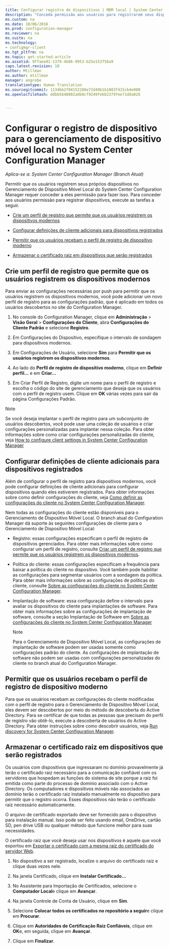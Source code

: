 ```yaml
---
title: Configurar registro de dispositivos | MDM local | System Center Configuration Manager
description: "Conceda permissão aos usuários para registrarem seus dispositivos para o Gerenciamento de Dispositivo Móvel Local no System Center Configuration Manager."
ms.custom: na
ms.date: 10/06/2016
ms.prod: configuration-manager
ms.reviewer: na
ms.suite: na
ms.technology:
- configmgr-client
ms.tgt_pltfrm: na
ms.topic: get-started-article
ms.assetid: 9ffaea91-1379-4b86-9953-b25e152f56a9
caps.latest.revision: 10
author: Mtillman
ms.author: mtillman
manager: angrobe
translationtype: Human Translation
ms.sourcegitcommit: 1134bb2f04152288e72d40b1b1083f415cb4e900
ms.openlocfilehash: ddbb5648002adb8cf9249febb23797ee71d8a026


---
```

# <a name="set-up-device-enrollment-for-on-premises-mobile-device-management-in-system-center-configuration-manager"></a>Configurar o registro de dispositivo para o gerenciamento de dispositivo móvel local no System Center Configuration Manager

*Aplica-se a: System Center Configuration Manager (Branch Atual)*

Permitir que os usuários registrem seus próprios dispositivos no Gerenciamento de Dispositivo Móvel Local do System Center Configuration Manager requer conceder a eles permissão para fazer isso. Para conceder aos usuários permissão para registrar dispositivos, execute as tarefas a seguir.

-   [Crie um perfil de registro que permite que os usuários registrem os dispositivos modernos](#bkmk_createProf)  

-   [Configurar definições de cliente adicionais para dispositivos registrados](#bkmk_addClient)  

-   [Permitir que os usuários recebam o perfil de registro de dispositivo moderno](#bkmk_enableUsers)  

-   [Armazenar o certificado raiz em dispositivos que serão registrados](#bkmk_storeCert)  

##  <a name="a-namebkmkcreateprofa-create-an-enrollment-profile-that-allows-users-to-enroll-modern-devices"></a><a name="bkmk_createProf"></a> Crie um perfil de registro que permite que os usuários registrem os dispositivos modernos  
 Para enviar as configurações necessárias por push para permitir que os usuários registrem os dispositivos modernos, você pode adicionar um novo perfil de registro para as configurações padrão, que é aplicado em todos os usuários descobertos no site do Configuration Manager.  

1.  No console do Configuration Manager, clique em **Administração** > **Visão Geral** > **Configurações do Cliente**, abra **Configurações do Cliente Padrão** e selecione **Registro**.  

2.  Em Configurações do Dispositivo, especifique o intervalo de sondagem para dispositivos modernos.  

3.  Em Configurações de Usuário, selecione **Sim** para **Permitir que os usuários registrem os dispositivos modernos**.  

4.  Ao lado do **Perfil de registro de dispositivo moderno**, clique em **Definir perfil...** e em **Criar...**  

5.  Em Criar Perfil de Registro, digite um nome para o perfil de registro e escolha o código do site de gerenciamento que deseja que os usuários com o perfil de registro usem. Clique em **OK** várias vezes para sair da página Configurações Padrão.  

> [!NOTE]  
>  Se você deseja implantar o perfil de registro para um subconjunto de usuários descobertos, você pode usar uma coleção de usuários e criar configurações personalizadas para implantar nessa coleção. Para obter informações sobre como criar configurações personalizadas do cliente, veja [How to configure client settings in System Center Configuration Manager](../../core/clients/deploy/configure-client-settings.md)  

##  <a name="a-namebkmkaddclienta-set-up-additional-client-settings-for-enrolled-devices"></a><a name="bkmk_addClient"></a> Configurar definições de cliente adicionais para dispositivos registrados  
 Além de configurar o perfil de registro para dispositivos modernos, você pode configurar definições de cliente adicionais para configurar dispositivos quando eles estiverem registrados.  Para obter informações sobre como definir configurações do cliente, veja [Como definir as configurações do cliente no System Center Configuration Manager](../../core/clients/deploy/configure-client-settings.md).  

 Nem todas as configurações do cliente estão disponíveis para o Gerenciamento de Dispositivo Móvel Local. O branch atual do Configuration Manager dá suporte às seguintes configurações de cliente para o Gerenciamento de Dispositivo Móvel Local:  

-   Registro: essas configurações especificam o perfil de registro de dispositivos gerenciados. Para obter mais informações sobre como configurar um perfil de registro, consulte [Criar um perfil de registro que permite que os usuários registrem os dispositivos modernos](#bkmk_createProf).  

-   Política do cliente: essas configurações especificam a frequência para baixar a política do cliente no dispositivo. Você também pode habilitar as configurações para segmentar usuários com a sondagem da política. Para obter mais informações sobre as configurações de políticas do cliente, consulte [Sobre as configurações do cliente no System Center Configuration Manager](../../core/clients/deploy/about-client-settings.md).  

-   Implantação de software: essa configuração define o intervalo para avaliar os dispositivos do cliente para implantações de software. Para obter mais informações sobre as configurações de implantação de software, consulte a seção Implantação de Software em [Sobre as configurações do cliente no System Center Configuration Manager](../../core/clients/deploy/about-client-settings.md)  

    > [!NOTE]  
    >  Para o Gerenciamento de Dispositivo Móvel Local, as configurações de implantação de software podem ser usadas somente como configurações padrão do cliente. As configurações de implantação de software não podem ser usadas com configurações personalizadas do cliente no branch atual do Configuration Manager.  

##  <a name="a-namebkmkenableusersa-enable-users-to-receive-the-modern-device-enrollment-profile"></a><a name="bkmk_enableUsers"></a> Permitir que os usuários recebam o perfil de registro de dispositivo moderno  
 Para que os usuários recebam as configurações do cliente modificadas com o perfil de registro para o Gerenciamento de Dispositivo Móvel Local, eles devem ser descobertos por meio do método de descoberta do Active Directory. Para se certificar de que todas as pessoas que precisam do perfil de registro vão obtê-lo, execute a descoberta de usuários do Active Directory. Para obter instruções sobre como descobrir usuários, veja [Run discovery for System Center Configuration Manager](../../core/servers/deploy/configure/run-discovery.md).  

##  <a name="a-namebkmkstorecerta-store-the-root-certificate-on-devices-to-be-enrolled"></a><a name="bkmk_storeCert"></a> Armazenar o certificado raiz em dispositivos que serão registrados  
 Os usuários com dispositivos que ingressaram no domínio provavelmente já terão o certificado raiz necessário para a comunicação confiável com os servidores que hospedam as funções do sistema de site porque a raiz foi emitida como parte do processo de domínio associado com o Active Directory. Os computadores e dispositivos móveis não associados ao domínio terão o certificado raiz instalado manualmente no dispositivo para permitir que o registro ocorra. Esses dispositivos não terão o certificado raiz necessário automaticamente.  

 O arquivo de certificado exportado deve ser fornecido para o dispositivo para instalação manual. Isso pode ser feito usando email, OneDrive, cartão SD, pen drive USB ou qualquer método que funcione melhor para suas necessidades.  

 O certificado raiz que você deseja usar nos dispositivos é aquele que você exportou em [Exportar o certificado com a mesma raiz do certificado do servidor Web](../../mdm/get-started/set-up-certificates-on-premises-mdm.md#bkmk_exportCert).  

1.  No dispositivo a ser registrado, localize o arquivo do certificado raiz e clique duas vezes nele.  

2.  Na janela Certificado, clique em **Instalar Certificado...**  

3.  No Assistente para Importação de Certificados, selecione o **Computador Local**e clique em **Avançar**.  

4.  Na janela Controle de Conta de Usuário, clique em **Sim**.  

5.  Selecione **Colocar todos os certificados no repositório a seguir**e clique em **Procurar**.  

6.  Clique em **Autoridades de Certificação Raiz Confiáveis**, clique em **OK**e, em seguida, clique em **Avançar**.  

7.  Clique em **Finalizar**.  



<!--HONumber=Nov16_HO1-->


